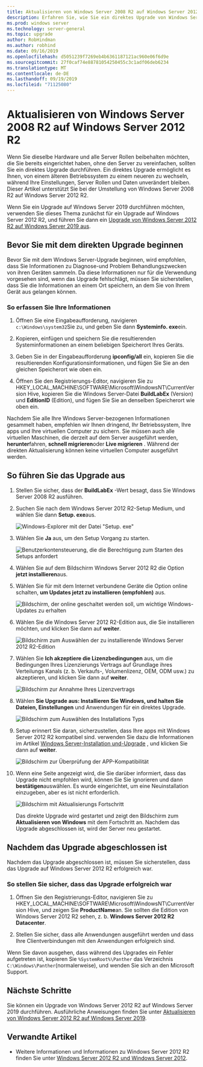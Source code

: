 ```yaml
---
title: Aktualisieren von Windows Server 2008 R2 auf Windows Server 2012 R2 | Microsoft-Dokumentation
description: Erfahren Sie, wie Sie ein direktes Upgrade von Windows Server 2008 R2 auf Windows Server 2012 R2 durchführen.
ms.prod: windows server
ms.technology: server-general
ms.topic: upgrade
author: RobHindman
ms.author: robhind
ms.date: 09/16/2019
ms.openlocfilehash: d5051239f7269eb4b6361187121ac960e06f6d9e
ms.sourcegitcommit: 27f0caf74e88781054250455c3c1adf06deb6234
ms.translationtype: MT
ms.contentlocale: de-DE
ms.lasthandoff: 09/19/2019
ms.locfileid: "71125080"
---
```

# <a name="upgrade-windows-server-2008-r2-to-windows-server-2012-r2"></a>Aktualisieren von Windows Server 2008 R2 auf Windows Server 2012 R2

Wenn Sie dieselbe Hardware und alle Server Rollen beibehalten möchten, die Sie bereits eingerichtet haben, ohne den Server zu vereinfachen, sollten Sie ein direktes Upgrade durchführen. Ein direktes Upgrade ermöglicht es Ihnen, von einem älteren Betriebssystem zu einem neueren zu wechseln, während Ihre Einstellungen, Server Rollen und Daten unverändert bleiben. Dieser Artikel unterstützt Sie bei der Umstellung von Windows Server 2008 R2 auf Windows Server 2012 R2.

Wenn Sie ein Upgrade auf Windows Server 2019 durchführen möchten, verwenden Sie dieses Thema zunächst für ein Upgrade auf Windows Server 2012 R2, und führen Sie dann ein [Upgrade von Windows Server 2012 R2 auf Windows Server 2019 aus](upgrade-2012r2-to-2019.md).

## <a name="before-you-begin-your-in-place-upgrade"></a>Bevor Sie mit dem direkten Upgrade beginnen

Bevor Sie mit dem Windows Server-Upgrade beginnen, wird empfohlen, dass Sie Informationen zu Diagnose-und Problem Behandlungszwecken von ihren Geräten sammeln. Da diese Informationen nur für die Verwendung vorgesehen sind, wenn das Upgrade fehlschlägt, müssen Sie sicherstellen, dass Sie die Informationen an einem Ort speichern, an dem Sie von Ihrem Gerät aus gelangen können.

### <a name="to-collect-your-info"></a>So erfassen Sie Ihre Informationen

1. Öffnen Sie eine Eingabeaufforderung, navigieren `c:\Windows\system32`Sie zu, und geben Sie dann **Systeminfo. exe**ein.

2. Kopieren, einfügen und speichern Sie die resultierenden Systeminformationen an einem beliebigen Speicherort Ihres Geräts.

3. Geben Sie in der Eingabeaufforderung **ipconfig/all** ein, kopieren Sie die resultierenden Konfigurationsinformationen, und fügen Sie Sie an den gleichen Speicherort wie oben ein.

4. Öffnen Sie den Registrierungs-Editor, navigieren Sie zu HKEY_LOCAL_MACHINE\SOFTWARE\Microsoft\WindowsNT\CurrentVersion Hive, kopieren Sie die Windows Server-Datei **BuildLabEx** (Version) und **EditionID** (Edition), und fügen Sie Sie an denselben Speicherort wie oben ein.

Nachdem Sie alle Ihre Windows Server-bezogenen Informationen gesammelt haben, empfehlen wir Ihnen dringend, Ihr Betriebssystem, Ihre apps und Ihre virtuellen Computer zu sichern. Sie müssen auch alle virtuellen Maschinen, die derzeit auf dem Server ausgeführt werden, **herunter**fahren, **schnell migrieren**oder **Live migrieren** . Während der direkten Aktualisierung können keine virtuellen Computer ausgeführt werden.

## <a name="to-perform-the-upgrade"></a>So führen Sie das Upgrade aus

1. Stellen Sie sicher, dass der **BuildLabEx** -Wert besagt, dass Sie Windows Server 2008 R2 ausführen.

2. Suchen Sie nach dem Windows Server 2012 R2-Setup Medium, und wählen Sie dann **Setup. exe**aus.

    ![Windows-Explorer mit der Datei "Setup. exe"](media/upgrade-2008r2-2012r2/setup-2012r2.png)

3. Wählen Sie **Ja** aus, um den Setup Vorgang zu starten.

    ![Benutzerkontensteuerung, die die Berechtigung zum Starten des Setups anfordert](media/upgrade-2008r2-2012r2/start-setup-uac-box.png)

4. Wählen Sie auf dem Bildschirm Windows Server 2012 R2 die Option **jetzt installieren**aus.

5. Wählen Sie für mit dem Internet verbundene Geräte die Option online schalten, **um Updates jetzt zu installieren (empfohlen)** aus.

    ![Bildschirm, der online geschaltet werden soll, um wichtige Windows-Updates zu erhalten](media/upgrade-2008r2-2012r2/imp-updates-win-setup.png)

6. Wählen Sie die Windows Server 2012 R2-Edition aus, die Sie installieren möchten, und klicken Sie dann auf **weiter**.

    ![Bildschirm zum Auswählen der zu installierende Windows Server 2012 R2-Edition](media/upgrade-2008r2-2012r2/select-os-edition.png)

7. Wählen Sie **Ich akzeptiere die Lizenzbedingungen** aus, um die Bedingungen Ihres Lizenzierungs Vertrags auf Grundlage ihres Verteilungs Kanals (z. b. Verkaufs-, Volumenlizenz, OEM, ODM usw.) zu akzeptieren, und klicken Sie dann auf **weiter**.

    ![Bildschirm zur Annahme Ihres Lizenzvertrags](media/upgrade-2008r2-2012r2/license-terms.png)

8. Wählen **Sie Upgrade aus: Installieren Sie Windows, und halten Sie Dateien, Einstellungen** und Anwendungen für ein direktes Upgrade.

    ![Bildschirm zum Auswählen des Installations Typs](media/upgrade-2008r2-2012r2/choose-install-upgrade.png)

9. Setup erinnert Sie daran, sicherzustellen, dass Ihre apps mit Windows Server 2012 R2 kompatibel sind. verwenden Sie dazu die Informationen im Artikel [Windows Server-Installation und-Upgrade](https://docs.microsoft.com/windows-server/get-started/installation-and-upgrade) , und klicken Sie dann auf **weiter**.

    ![Bildschirm zur Überprüfung der APP-Kompatibilität](media/upgrade-2008r2-2012r2/compatibility-report.png)

10. Wenn eine Seite angezeigt wird, die Sie darüber informiert, dass das Upgrade nicht empfohlen wird, können Sie Sie ignorieren und dann **bestätigen**auswählen. Es wurde eingerichtet, um eine Neuinstallation einzugeben, aber es ist nicht erforderlich.

    ![Bildschirm mit Aktualisierungs Fortschritt](media/upgrade-2008r2-2012r2/upgrading-windows-with-progress.png)

    Das direkte Upgrade wird gestartet und zeigt den Bildschirm zum **Aktualisieren von Windows** mit dem Fortschritt an. Nachdem das Upgrade abgeschlossen ist, wird der Server neu gestartet.

## <a name="after-your-upgrade-is-done"></a>Nachdem das Upgrade abgeschlossen ist

Nachdem das Upgrade abgeschlossen ist, müssen Sie sicherstellen, dass das Upgrade auf Windows Server 2012 R2 erfolgreich war.

### <a name="to-make-sure-your-upgrade-was-successful"></a>So stellen Sie sicher, dass das Upgrade erfolgreich war

1. Öffnen Sie den Registrierungs-Editor, navigieren Sie zu HKEY_LOCAL_MACHINE\SOFTWARE\Microsoft\WindowsNT\CurrentVersion Hive, und zeigen Sie **ProductName**an. Sie sollten die Edition von Windows Server 2012 R2 sehen, z. b. **Windows Server 2012 R2 Datacenter**.

2. Stellen Sie sicher, dass alle Anwendungen ausgeführt werden und dass Ihre Clientverbindungen mit den Anwendungen erfolgreich sind.

Wenn Sie davon ausgehen, dass während des Upgrades ein Fehler aufgetreten ist, kopieren Sie `%SystemRoot%\Panther` das Verzeichnis `C:\Windows\Panther`(normalerweise), und wenden Sie sich an den Microsoft Support.

## <a name="next-steps"></a>Nächste Schritte

Sie können ein Upgrade von Windows Server 2012 R2 auf Windows Server 2019 durchführen. Ausführliche Anweisungen finden Sie unter [Aktualisieren von Windows Server 2012 R2 auf Windows Server 2019](upgrade-2012r2-to-2019.md).

## <a name="related-articles"></a>Verwandte Artikel

- Weitere Informationen und Informationen zu Windows Server 2012 R2 finden Sie unter [Windows Server 2012 R2 und Windows Server 2012](https://docs.microsoft.com/previous-versions/windows/it-pro/windows-server-2012-R2-and-2012/hh801901(v=ws.11)).
